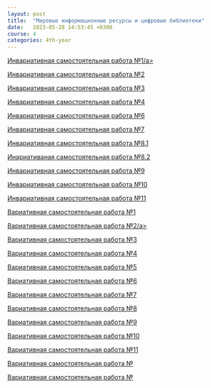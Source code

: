 ```yaml
---
layout: post
title:  "Мировые информационные ресурсы и цифровые библиотеки"
date:   2023-05-28 14:53:45 +0300
course: 4
categories: 4th-year
---
```



<div>
    <p><a href="https://docs.google.com/document/d/1rbkY9jG8yXnA8sA3dZMaFmWy9xlEe57u/edit?usp=sharing&ouid=110261998997303460169&rtpof=true&sd=true">Инвариативная самостоятельная работа №1/a></p>
    <p><a href="https://docs.google.com/document/d/1jpMCtzWCm4RbdXb9W10zfwG4q7w2L9MU/edit?usp=sharing&ouid=110261998997303460169&rtpof=true&sd=true">Инвариативная самостоятельная работа №2</a></p>
    <p><a href="https://docs.google.com/presentation/d/1OobuECJAMtMdtr54sd0uzyE5ogzI_znC/edit?usp=sharing&ouid=110261998997303460169&rtpof=true&sd=true">Инвариативная самостоятельная работа №3</a></p>
    <p><a href="https://docs.google.com/document/d/1X6Pnd5XoVUzC53qOSx1_x-KPy6meZuOz/edit?usp=sharing&ouid=110261998997303460169&rtpof=true&sd=true">Инвариативная самостоятельная работа №4</a></p>
    <p><a href="https://docs.google.com/document/d/1X6Pnd5XoVUzC53qOSx1_x-KPy6meZuOz/edit?usp=sharing&ouid=110261998997303460169&rtpof=true&sd=true">Инвариативная самостоятельная работа №6</a></p>
    <p><a href="https://docs.google.com/document/d/1SaKGux-A-DqdXo7rivbiy8SiWDxjinI4/edit?usp=sharing&ouid=110261998997303460169&rtpof=true&sd=true">Инвариативная самостоятельная работа №7</a></p>
    <p><a href="https://docs.google.com/document/d/1vuvjSPbAZmmSq4MNMMV8-zKWl4K1w6jl/edit?usp=sharing&ouid=110261998997303460169&rtpof=true&sd=true">Инвариативная самостоятельная работа №8.1</a></p>
    <p><a href="https://docs.google.com/document/d/1-T03sQB-gapm5swgGxVYNPnbpyhjZ_37/edit?usp=sharing&ouid=110261998997303460169&rtpof=true&sd=true">Инариативаная самостоятельная работа №8.2</a></p>
    <p><a href="https://docs.google.com/document/d/1QXUDjPijSAgNI_o1VLqSN1tyvyApCBQG/edit?usp=sharing&ouid=110261998997303460169&rtpof=true&sd=true">Инвариативная самостоятельная работа №9</a></p>
    <p><a href="https://docs.google.com/document/d/1An3ML1zmOmywP-4Imb2FNkTLhoDQdbyX/edit?usp=sharing&ouid=110261998997303460169&rtpof=true&sd=true">Инвариативная самостоятельная работа №10</a></p>
    <p><a href="https://docs.google.com/document/d/1JkhmrqCfuH2VXIQdEZgEkPlcqQ2OGHgD/edit?usp=sharing&ouid=110261998997303460169&rtpof=true&sd=true">Инвариативная самостоятельная работа №11</a></p>
    <p><a href="https://docs.google.com/document/d/1gXKFSeajmrPW-Xcwhg57iyDVwQmkXyW3/edit?usp=sharing&ouid=110261998997303460169&rtpof=true&sd=true">Вариативная самостоятельная работа №1</a></p>
    <p><a href="https://docs.google.com/presentation/d/16O_ubuVaq9tjf7_4ABwpV_o0krQnvDKo/edit?usp=sharing&ouid=110261998997303460169&rtpof=true&sd=true">Вариативная самостоятельная работа №2/a></p>
    <p><a href="https://docs.google.com/document/d/1REyXeq292Hljx3-asJLeQbtPFz2axotc/edit?usp=sharing&ouid=110261998997303460169&rtpof=true&sd=true">Вариативная самостоятельная работа №3</a></p>
    <p><a href="https://docs.google.com/presentation/d/1WLi7SgfdSFZv87qn_pWJjz_nTjyvysnf/edit?usp=sharing&ouid=110261998997303460169&rtpof=true&sd=true">Вариативная самостоятельная работа №4</a></p>
    <p><a href="https://docs.google.com/document/d/15CeqRJpBybkmpoRJXxymAXkvK5Eq6T_T/edit?usp=sharing&ouid=110261998997303460169&rtpof=true&sd=true">Вариативная самостоятельная работа №5</a></p>
    <p><a href="https://docs.google.com/document/d/10bUyz6GGiJzqgk7HJuq7SRzadSgQ1LAW/edit?usp=sharing&ouid=110261998997303460169&rtpof=true&sd=true">Вариативная самостоятельная работа №6</a></p>
    <p><a href="https://docs.google.com/document/d/1VOfpQXndX4k1sBnBo6n6meR7m_8Z5VeV/edit?usp=sharing&ouid=110261998997303460169&rtpof=true&sd=true">Вариативная самостоятельная работа №7</a></p>
    <p><a href="https://docs.google.com/document/d/1BL3A3SbmG4U88UIYT4JeeqL4dq3rRuzJ/edit?usp=sharing&ouid=110261998997303460169&rtpof=true&sd=true">Вариативная самостоятельная работа №8</a></p>
    <p><a href="https://docs.google.com/document/d/14I355YZeon32ZJbBJvkZPK9f5YTpphAZ/edit?usp=sharing&ouid=110261998997303460169&rtpof=true&sd=true">Вариативная самостоятельная работа №9</a></p>
    <p><a href="https://time.graphics/line/47351c87ad22d10d876fd641c4854170 ">Вариативная самостоятельная работа №10</a></p>
    <p><a href="https://docs.google.com/document/d/1qXqU-eNWeKm2OSyU0ScpIJodFZhQDcbn/edit?usp=sharing&ouid=110261998997303460169&rtpof=true&sd=true">Вариативная самостоятельная работа №11</a></p>
    <p><a href="">Вариативная самостоятельная работа №</a></p>
    <p><a href="">Вариативная самостоятельная работа №</a></p>
</div>